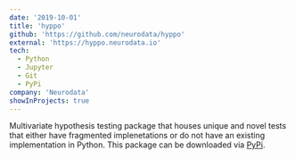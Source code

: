 ```yaml
---
date: '2019-10-01'
title: 'hyppo'
github: 'https://github.com/neurodata/hyppo'
external: 'https://hyppo.neurodata.io'
tech:
  - Python
  - Jupyter
  - Git
  - PyPi
company: 'Neurodata'
showInProjects: true
---
```


Multivariate hypothesis testing package that houses unique and novel  tests that either have fragmented implenetations or do not have an existing implementation in Python. This package can be downloaded via [PyPi](https://pypi.org/project/hyppo/).
